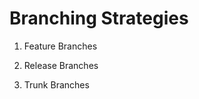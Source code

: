 # Branching Strategies

1. Feature Branches

2. Release Branches

3. Trunk Branches

<!-- 3. Hotfix Branches -->
